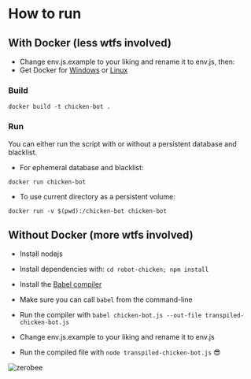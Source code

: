 # How to run

## With Docker (less wtfs involved)

- Change env.js.example to your liking and rename it to env.js, then:
- Get Docker for [Windows](https://docs.docker.com/desktop/install/windows-install/) or [Linux](https://docs.docker.com/desktop/install/linux-install/)

### Build
``` 
docker build -t chicken-bot .
```

### Run

You can either run the script with or without a persistent database and blacklist.

- For ephemeral database and blacklist:

```
docker run chicken-bot
```

- To use current directory as a persistent volume:

```
docker run -v $(pwd):/chicken-bot chicken-bot
```

## Without Docker (more wtfs involved)

- Install nodejs

- Install dependencies with: `cd robot-chicken; npm install`

- Install the [Babel compiler](https://www.npmjs.com/package/@babel/core)

- Make sure you can call `babel` from the command-line

- Run the compiler with `babel chicken-bot.js --out-file transpiled-chicken-bot.js`

- Change env.js.example to your liking and rename it to env.js

- Run the compiled file with `node transpiled-chicken-bot.js` 😎


![zerobee](https://static.wikia.nocookie.net/0b0t/images/5/50/Wiki-background/revision/latest?cb=20200716085243])
